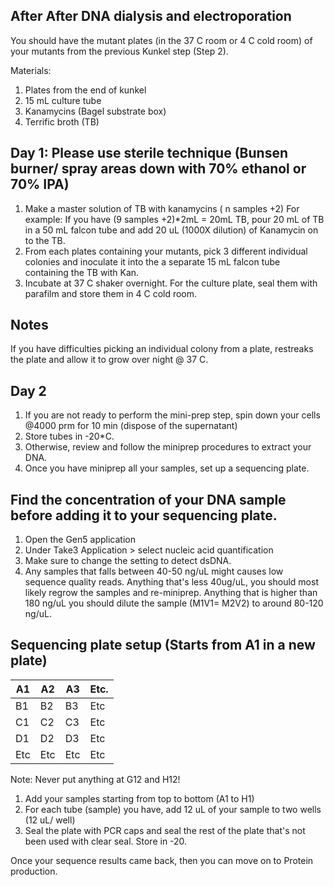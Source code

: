 ## After After DNA dialysis and electroporation
You should have the mutant plates (in the 37 C room or 4 C cold room) of your mutants from the previous Kunkel step (Step 2).   

Materials:
1. Plates from the end of kunkel
2. 15 mL culture tube
3. Kanamycins (Bagel substrate box)
4. Terrific broth (TB)

## Day 1: Please use sterile technique (Bunsen burner/ spray areas down with 70% ethanol or 70% IPA)
1. Make a master solution of TB with kanamycins ( n samples +2)
For example: If you have (9 samples +2)*2mL = 20mL TB, pour 20 mL of TB in a 50 mL falcon tube and add 20 uL (1000X dilution) of Kanamycin on to the TB. 
2. From each plates containing your mutants, pick 3 different individual colonies and inoculate it into the a separate 15 mL falcon tube containing the TB with Kan.
3. Incubate at 37 C shaker overnight.
For the culture plate, seal them with parafilm and store them in 4 C cold room.

## Notes
If you have difficulties picking an individual colony from a plate, restreaks the plate and allow it to grow over night @ 37 C.

## Day 2
1. If you are not ready to perform the mini-prep step, spin down your cells @4000 prm for 10 min (dispose of the supernatant) 
2. Store tubes in -20*C.
3. Otherwise, review and follow the miniprep procedures to extract your DNA. 
4. Once you have miniprep all your samples, set up a sequencing plate. 

## Find the concentration of your DNA sample before adding it to your sequencing plate.

1. Open the Gen5 application
2. Under Take3 Application > select nucleic acid quantification
3. Make sure to change the setting to detect dsDNA. 
4. Any samples that falls between 40-50 ng/uL might causes low sequence quality reads. 
Anything that's less 40ug/uL, you should most likely regrow the samples and re-miniprep. 
Anything that is higher than 180 ng/uL you should dilute the sample (M1V1= M2V2) to around 80-120 ng/uL. 


## Sequencing plate setup (Starts from A1 in a new plate)
A1  | A2  | A3  | Etc. 
----|-----|-----|---- 
B1  | B2  | B3  | Etc
C1  | C2  | C3  | Etc
D1  | D2  | D3  | Etc
Etc | Etc | Etc | Etc
Note: Never put anything at G12 and H12!

1. Add your samples starting from top to bottom (A1 to H1) 
2. For each tube (sample) you have, add 12 uL of your sample to two wells (12 uL/ well) 
3. Seal the plate with PCR caps and seal the rest of the plate that's not been used with clear seal. Store in -20. 

Once your sequence results came back, then you can move on to Protein production. 

